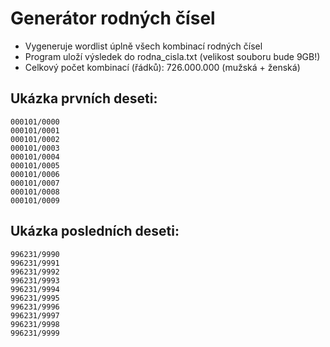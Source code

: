 # Generátor rodných čísel

- Vygeneruje wordlist úplně všech kombinací rodných čísel
- Program uloží výsledek do rodna_cisla.txt (velikost souboru bude 9GB!)
- Celkový počet kombinací (řádků): 726.000.000 (mužská + ženská)

## Ukázka prvních deseti:
```
000101/0000
000101/0001
000101/0002
000101/0003
000101/0004
000101/0005
000101/0006
000101/0007
000101/0008
000101/0009
```

## Ukázka posledních deseti:
```
996231/9990
996231/9991
996231/9992
996231/9993
996231/9994
996231/9995
996231/9996
996231/9997
996231/9998
996231/9999
```
